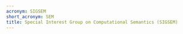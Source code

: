 ```yaml
---
acronym: SIGSEM
short_acronym: SEM
title: Special Interest Group on Computational Semantics (SIGSEM)
---
```


